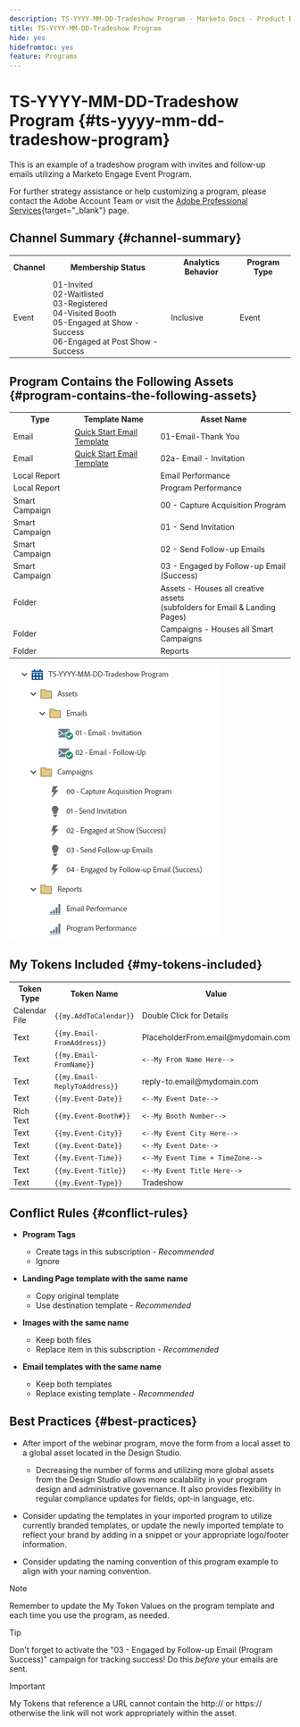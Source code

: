 ```yaml
---
description: TS-YYYY-MM-DD-Tradeshow Program - Marketo Docs - Product Documentation
title: TS-YYYY-MM-DD-Tradeshow Program
hide: yes
hidefromtoc: yes
feature: Programs
---
```

# TS-YYYY-MM-DD-Tradeshow Program {#ts-yyyy-mm-dd-tradeshow-program}

This is an example of a tradeshow program with invites and follow-up emails utilizing a Marketo Engage Event Program.  

For further strategy assistance or help customizing a program, please contact the Adobe Account Team or visit the [Adobe Professional Services](https://business.adobe.com/customers/consulting-services/main.html){target="_blank"} page.

## Channel Summary {#channel-summary}

<table style="table-layout:auto"> 
 <tbody> 
  <tr> 
   <th>Channel</th> 
   <th>Membership Status</th>
   <th>Analytics Behavior</th>
   <th>Program Type</th>
  </tr> 
  <tr> 
   <td>Event</td> 
   <td>01-Invited 
   <br/>02-Waitlisted
   <br/>03-Registered
   <br/>04-Visited Booth
   <br/>05-Engaged at Show - Success
   <br/>06-Engaged at Post Show - Success</td>
   <td>Inclusive</td>
   <td>Event</td>
  </tr>
 </tbody> 
</table>

## Program Contains the Following Assets {#program-contains-the-following-assets}

<table style="table-layout:auto"> 
 <tbody> 
  <tr> 
   <th>Type</th> 
   <th>Template Name</th>
   <th>Asset Name</th>
  </tr> 
  <tr> 
   <td>Email</td> 
   <td><a href="/help/marketo/product-docs/core-marketo-concepts/programs/program-library/quick-start-email-template.md" target="_blank">Quick Start Email Template</a></td>
   <td>01-Email-Thank You</td>
  </tr>
   <tr> 
   <td>Email</td> 
   <td><a href="/help/marketo/product-docs/core-marketo-concepts/programs/program-library/quick-start-email-template.md" target="_blank">Quick Start Email Template</a></td>
   <td>02a- Email - Invitation</td>
  </tr>
  <tr>
  <tr> 
   <td>Local Report</td> 
   <td>&nbsp</td>
   <td>Email Performance</td>
  </tr>
  <tr> 
   <td>Local Report</td> 
   <td>&nbsp</td>
   <td>Program Performance</td>
  </tr>
  <tr> 
   <td>Smart Campaign</td> 
   <td>&nbsp</td>
   <td>00 - Capture Acquisition Program</td>
  </tr>
  <tr> 
   <td>Smart Campaign</td> 
   <td>&nbsp</td>
   <td>01 - Send Invitation</td>
  </tr>
   <tr> 
   <td>Smart Campaign</td> 
   <td>&nbsp</td>
   <td>02 - Send Follow-up Emails</td>
  </tr>
   <tr> 
   <td>Smart Campaign</td> 
   <td>&nbsp</td>
   <td>03 - Engaged by Follow-up Email (Success)</td>
  </tr>
  <tr> 
   <td>Folder</td> 
   <td>&nbsp</td>
   <td>Assets - Houses all creative assets 
<br/>(subfolders for Email & Landing Pages)</td>
  </tr>
  <tr> 
   <td>Folder</td> 
   <td>&nbsp</td>
   <td>Campaigns - Houses all Smart Campaigns</td>
  </tr>
  <tr> 
   <td>Folder</td> 
   <td>&nbsp</td>
   <td>Reports</td>
  </tr>
 </tbody> 
</table>

![](assets/ts-yyyy-mm-dd-tradeshow-program-1.png)

## My Tokens Included {#my-tokens-included}

<table style="table-layout:auto"> 
 <tbody> 
  <tr> 
   <th>Token Type</th> 
   <th>Token Name</th>
   <th>Value</th>
  </tr>
  <tr> 
   <td>Calendar File</td> 
   <td><code>{{my.AddToCalendar}}</code></td>
   <td>Double Click for Details</td>
  </tr>
  <tr> 
   <td>Text</td> 
   <td><code>{{my.Email-FromAddress}}</code></td>
   <td>PlaceholderFrom.email@mydomain.com</td>
  </tr>
  <tr> 
   <td>Text</td> 
   <td><code>{{my.Email-FromName}}</code></td>
   <td><code><--My From Name Here--></code></td>
  </tr>
  <tr> 
   <td>Text</td> 
   <td><code>{{my.Email-ReplyToAddress}}</code></td>
   <td>reply-to.email@mydomain.com</td>
  </tr>
  <tr> 
   <td>Text</td> 
   <td><code>{{my.Event-Date}}</code></td>
   <td><code><--My Event Date--></code></td>
  </tr>
   <tr> 
   <td>Rich Text</td> 
   <td><code>{{my.Event-Booth#}}</code></td>
   <td><code><--My Booth Number--></code></td>
  </tr>
   <tr> 
   <td>Text</td> 
   <td><code>{{my.Event-City}}</code></td>
   <td><code><--My Event City Here--></code></td>
  </tr>
  <tr> 
   <td>Text</td> 
   <td><code>{{my.Event-Date}}</code></td>
   <td><code><--My Event Date--></code></td>
  </tr>
  <tr> 
   <td>Text</td> 
   <td><code>{{my.Event-Time}}</code></td>
   <td><code><--My Event Time + TimeZone--></code></td>
  </tr>
  <tr> 
   <td>Text</td> 
   <td><code>{{my.Event-Title}}</code></td>
   <td><code><--My Event Title Here--></code></td>
  </tr>
  <tr> 
   <td>Text</td> 
   <td><code>{{my.Event-Type}}</code></td>
   <td>Tradeshow</td>
  </tr>
 </tbody> 
</table>

## Conflict Rules {#conflict-rules}

* **Program Tags**
   * Create tags in this subscription - _Recommended_
   * Ignore

* **Landing Page template with the same name**
   * Copy original template
   * Use destination template - _Recommended_

* **Images with the same name**
   * Keep both files
   * Replace item in this subscription - _Recommended_

* **Email templates with the same name**
   * Keep both templates
   * Replace existing template - _Recommended_

## Best Practices {#best-practices}

* After import of the webinar program, move the form from a local asset to a global asset located in the Design Studio.
   * Decreasing the number of forms and utilizing more global assets from the Design Studio allows more scalability in your program design and administrative governance. It also provides flexibility in regular compliance updates for fields, opt-in language, etc. 

* Consider updating the templates in your imported program to utilize currently branded templates, or update the newly imported template to reflect your brand by adding in a snippet or your appropriate logo/footer information.

* Consider updating the naming convention of this program example to align with your naming convention.

>[!NOTE]
>
>Remember to update the My Token Values on the program template and each time you use the program, as needed.

>[!TIP]
>
>Don't forget to activate the "03 - Engaged by Follow-up Email (Program Success)" campaign for tracking success! Do this _before_ your emails are sent.

>[!IMPORTANT]
>
>My Tokens that reference a URL cannot contain the http:// or https:// otherwise the link will not work appropriately within the asset.
